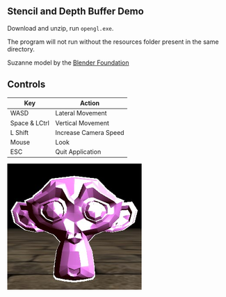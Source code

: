 ## Stencil and Depth Buffer Demo

Download and unzip, run `opengl.exe`.

The program will not run without the resources folder present in the same directory.

Suzanne model by the [Blender Foundation](https://www.blender.org/)

## Controls
| Key            | Action                |
|----------------|-----------------------|
| WASD           | Lateral Movement      |
| Space & LCtrl  | Vertical Movement     |
| L Shift        | Increase Camera Speed |
| Mouse          | Look                  |
| ESC            | Quit Application      |

![image](../../../progress/stencil_depth.jpg)